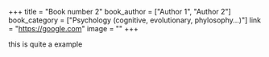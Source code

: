 +++
title = "Book number 2"
book_author = ["Author 1", "Author 2"]
book_category = ["Psychology (cognitive, evolutionary, phylosophy...)"]
link = "https://google.com"
image = ""
+++

this is quite a example
